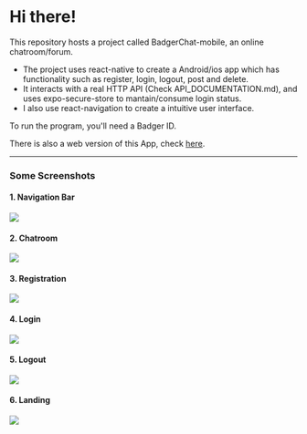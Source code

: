 # Hi there!

This repository hosts a project called BadgerChat-mobile, an online chatroom/forum.

* The project uses react-native to create a Android/ios app which has functionality such as register, login, logout, post and delete.
* It interacts with a real HTTP API (Check API_DOCUMENTATION.md), and uses expo-secure-store to mantain/consume login status.
* I also use react-navigation to create a intuitive user interface.

To run the program, you'll need a Badger ID.

There is also a web version of this App, check [here](https://github.com/CherryTale/my-BadgerChat).

--------------------------------

### Some Screenshots

#### 1. Navigation Bar

![](_figures/step1.jpg)

#### 2. Chatroom

![](_figures/step2.jpg)

#### 3. Registration

![](_figures/step3.jpg)

#### 4. Login

![](_figures/step4.jpg)

#### 5. Logout

![](_figures/step5.jpg)

#### 6. Landing

![](_figures/step6.jpg)
